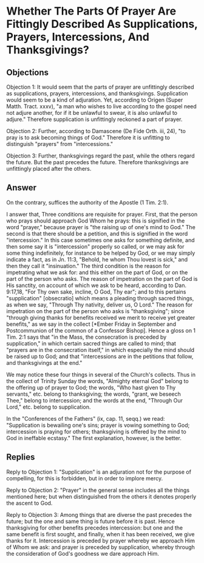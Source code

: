 # Whether The Parts Of Prayer Are Fittingly Described As Supplications, Prayers, Intercessions, And Thanksgivings?

## Objections

Objection 1: It would seem that the parts of prayer are unfittingly described as supplications, prayers, intercessions, and thanksgivings. Supplication would seem to be a kind of adjuration. Yet, according to Origen (Super Matth. Tract. xxxv), "a man who wishes to live according to the gospel need not adjure another, for if it be unlawful to swear, it is also unlawful to adjure." Therefore supplication is unfittingly reckoned a part of prayer.

Objection 2: Further, according to Damascene (De Fide Orth. iii, 24), "to pray is to ask becoming things of God." Therefore it is unfitting to distinguish "prayers" from "intercessions."

Objection 3: Further, thanksgivings regard the past, while the others regard the future. But the past precedes the future. Therefore thanksgivings are unfittingly placed after the others.

## Answer

On the contrary, suffices the authority of the Apostle (1 Tim. 2:1).

I answer that, Three conditions are requisite for prayer. First, that the person who prays should approach God Whom he prays: this is signified in the word "prayer," because prayer is "the raising up of one's mind to God." The second is that there should be a petition, and this is signified in the word "intercession." In this case sometimes one asks for something definite, and then some say it is "intercession" properly so called, or we may ask for some thing indefinitely, for instance to be helped by God, or we may simply indicate a fact, as in Jn. 11:3, "Behold, he whom Thou lovest is sick," and then they call it "insinuation." The third condition is the reason for impetrating what we ask for: and this either on the part of God, or on the part of the person who asks. The reason of impetration on the part of God is His sanctity, on account of which we ask to be heard, according to Dan. 9:17,18, "For Thy own sake, incline, O God, Thy ear"; and to this pertains "supplication" [obsecratio] which means a pleading through sacred things, as when we say, "Through Thy nativity, deliver us, O Lord." The reason for impetration on the part of the person who asks is "thanksgiving"; since "through giving thanks for benefits received we merit to receive yet greater benefits," as we say in the collect [*Ember Friday in September and Postcommunion of the common of a Confessor Bishop]. Hence a gloss on 1 Tim. 2:1 says that "in the Mass, the consecration is preceded by supplication," in which certain sacred things are called to mind; that "prayers are in the consecration itself," in which especially the mind should be raised up to God; and that "intercessions are in the petitions that follow, and thanksgivings at the end."

We may notice these four things in several of the Church's collects. Thus in the collect of Trinity Sunday the words, "Almighty eternal God" belong to the offering up of prayer to God; the words, "Who hast given to Thy servants," etc. belong to thanksgiving; the words, "grant, we beseech Thee," belong to intercession; and the words at the end, "Through Our Lord," etc. belong to supplication.

In the "Conferences of the Fathers" (ix, cap. 11, seqq.) we read: "Supplication is bewailing one's sins; prayer is vowing something to God; intercession is praying for others; thanksgiving is offered by the mind to God in ineffable ecstasy." The first explanation, however, is the better.

## Replies

Reply to Objection 1: "Supplication" is an adjuration not for the purpose of compelling, for this is forbidden, but in order to implore mercy.

Reply to Objection 2: "Prayer" in the general sense includes all the things mentioned here; but when distinguished from the others it denotes properly the ascent to God.

Reply to Objection 3: Among things that are diverse the past precedes the future; but the one and same thing is future before it is past. Hence thanksgiving for other benefits precedes intercession: but one and the same benefit is first sought, and finally, when it has been received, we give thanks for it. Intercession is preceded by prayer whereby we approach Him of Whom we ask: and prayer is preceded by supplication, whereby through the consideration of God's goodness we dare approach Him.